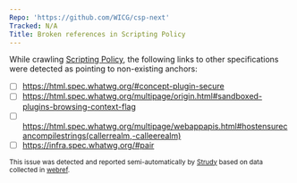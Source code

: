 ```yaml
---
Repo: 'https://github.com/WICG/csp-next'
Tracked: N/A
Title: Broken references in Scripting Policy
---
```


While crawling [Scripting Policy](https://wicg.github.io/csp-next/scripting-policy.html), the following links to other specifications were detected as pointing to non-existing anchors:
* [ ] https://html.spec.whatwg.org/#concept-plugin-secure
* [ ] https://html.spec.whatwg.org/multipage/origin.html#sandboxed-plugins-browsing-context-flag
* [ ] https://html.spec.whatwg.org/multipage/webappapis.html#hostensurecancompilestrings(callerrealm,-calleerealm)
* [ ] https://infra.spec.whatwg.org/#pair

<sub>This issue was detected and reported semi-automatically by [Strudy](https://github.com/w3c/strudy/) based on data collected in [webref](https://github.com/w3c/webref/).</sub>
